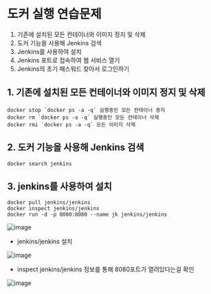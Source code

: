 # 도커 실행 연습문제

1. 기존에 설치된 모든 컨테이너와 이미지 정지 및 삭제
2. 도커 기능을 사용해 Jenkins 검색
3. Jenkins를 사용하여 설치
4. Jenkins 포트로 접속하여 웹 서비스 열기
5. Jenkins의 초기 패스워드 찾아서 로그인하기

## 1. 기존에 설치된 모든 컨테이너와 이미지 정지 및 삭제

```
docker stop `docker ps -a -q` 실행중인 모든 컨테이너 중지
docker rm `docker ps -a -q` 실행중인 모든 컨테이너 삭제
docker rmi `docker ps -a -q` 모든 이미지 삭제
```

## 2. 도커 기능을 사용해 Jenkins 검색

```
docker search jenkins
```

## 3. jenkins를 사용하여 설치

```
docker pull jenkins/jenkins
docker inspect jenkins/jenkins
docker run -d -p 8080:8080 --name jk jenkins/jenkins
```
![image](https://user-images.githubusercontent.com/81672260/144155128-c0d5bc5f-667f-4330-bd3e-e288677b69e3.png)
- jenkins/jenkins 설치

![image](https://user-images.githubusercontent.com/81672260/144155362-53e7a24e-4860-4abb-938b-00dc8281a236.png)
- inspect jenkins/jenkins 정보를 통해 8080포트가 열려있다는걸 확인

![image](https://user-images.githubusercontent.com/81672260/144155614-55351cda-c34f-45e1-b28e-e2a4e8bc2d58.png)


